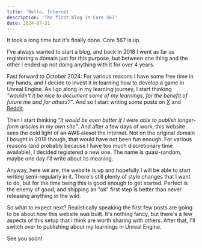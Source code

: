 ```yaml
---
title: 'Hello, Internet'
description: 'The first blog in Core 567'
date: 2024-07-21
---
```


It took a long time but it's finally done. Core 567 is up.

I've always wanted to start a blog, and back in 2018 I went as far as registering a domain just for this purpose, but between one thing and the other I ended up not doing anything with it for over 4 years.

Fast forward to October 2024: For various reasons I have some free time in my hands, and I decide to invest it in learning how to develop a game in Unreal Engine. As I go along in my learning journey, I start thinking _"wouldn't it be nice to document some of my learnings, for the benefit of future me and for others?"_. And so I start writing some posts on [X](https://x.com/guidorota) and [Reddit](https://www.reddit.com/r/gamedev/comments/1g3bciv/a_review_of_unreal_engine_5_c_the_ultimate_game/).

Then I start thinking _"it would be even better if I were able to publish longer-form articles in my own site"_. And after a few days of work, this website sees the cold light of ~~an AWS closet~~ the Internet. Not on the original domain I bought in 2018 though, that would have not been fun enough. For various reasons (and probably because I have too much discretionary time available), I decided registered a new one. The name is quasi-random, maybe one day I'll write about its meaning.

Anyway, here we are, the website is up and hopefully I will be able to start writing semi-regularly in it. There's still plenty of style changes that I want to do, but for the time being this is good enough to get started. Perfect is the enemy of good, and shipping an "ok" first step is better than never releasing anything in the wild.

So what to expect next? Realistically speaking the first few posts are going to be about how this website was built. It's nothing fancy, but there's a few aspects of this setup that I think are worth sharing with others. After that, I'll switch over to publishing about my learnings in Unreal Engine.

See you soon!